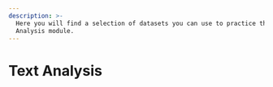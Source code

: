 ```yaml
---
description: >-
  Here you will find a selection of datasets you can use to practice the Text
  Analysis module.
---
```


# Text Analysis

